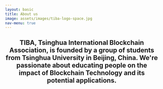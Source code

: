 ```yaml
---
layout: basic
title: About us
image: assets/images/tiba-logo-space.jpg
nav-menu: true
---
```


<div id="main" class="alt">

<!-- One -->
<section id="one">
	<div class="inner">
		<header>
			<h1>TIBA, Tsinghua International Blockchain Association, is founded by a group of students from Tsinghua University in Beijing, China. We're passionate about educating people on the impact of Blockchain Technology and its potential applications. </h1>
		</header>
	</div>
</section>

</div>
